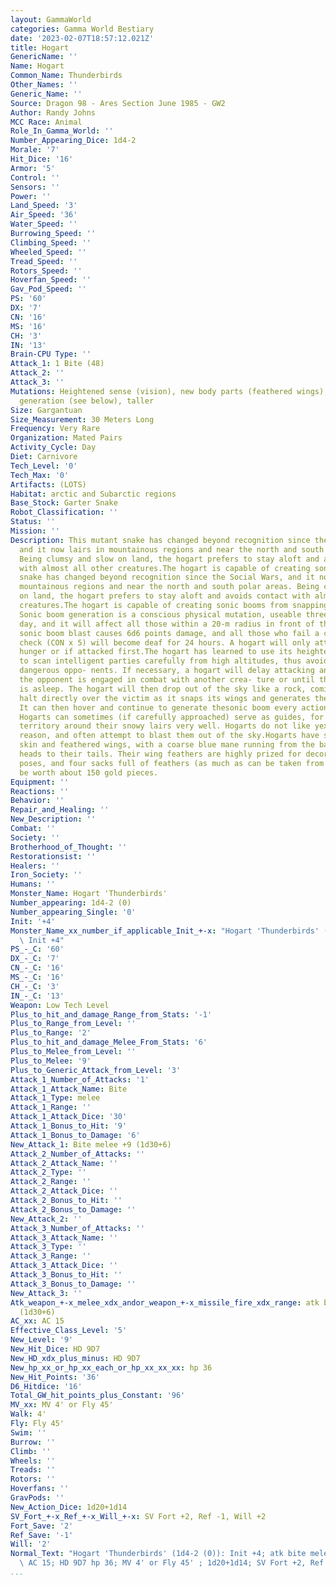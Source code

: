 ```yaml
---
layout: GammaWorld
categories: Gamma World Bestiary
date: '2023-02-07T18:57:12.021Z'
title: Hogart
GenericName: ''
Name: Hogart
Common_Name: Thunderbirds
Other_Names: ''
Generic_Name: ''
Source: Dragon 98 - Ares Section June 1985 - GW2
Author: Randy Johns
MCC Race: Animal
Role_In_Gamma_World: ''
Number_Appearing_Dice: 1d4-2
Morale: '7'
Hit_Dice: '16'
Armor: '5'
Control: ''
Sensors: ''
Power: ''
Land_Speed: '3'
Air_Speed: '36'
Water_Speed: ''
Burrowing_Speed: ''
Climbing_Speed: ''
Wheeled_Speed: ''
Tread_Speed: ''
Rotors_Speed: ''
Hoverfan_Speed: ''
Gav_Pod_Speed: ''
PS: '60'
DX: '7'
CN: '16'
MS: '16'
CH: '3'
IN: '13'
Brain-CPU Type: ''
Attack_1: 1 Bite (48)
Attack_2: ''
Attack_3: ''
Mutations: Heightened sense (vision), new body parts (feathered wings), sonic boom
  generation (see below), taller
Size: Gargantuan
Size_Measurement: 30 Meters Long
Frequency: Very Rare
Organization: Mated Pairs
Activity_Cycle: Day
Diet: Carnivore
Tech_Level: '0'
Tech_Max: '0'
Artifacts: (LOTS)
Habitat: arctic and Subarctic regions
Base_Stock: Garter Snake
Robot_Classification: ''
Status: ''
Mission: ''
Description: This mutant snake has changed beyond recognition since the Social Wars,
  and it now lairs in mountainous regions and near the north and south polar areas.
  Being clumsy and slow on land, the hogart prefers to stay aloft and avoids contact
  with almost all other creatures.The hogart is capable of creating sonic his mutant
  snake has changed beyond recognition since the Social Wars, and it now lairs in
  mountainous regions and near the north and south polar areas. Being clumsy and slow
  on land, the hogart prefers to stay aloft and avoids contact with almost all other
  creatures.The hogart is capable of creating sonic booms from snapping its wings.
  Sonic boom generation is a conscious physical mutation, useable three times per
  day, and it will affect all those within a 20-m radius in front of the hogart. The
  sonic boom blast causes 6d6 points damage, and all those who fail a constitution
  check (CON x 5) will become deaf for 24 hours. A hogart will only attack out of
  hunger or if attacked first.The hogart has learned to use its heightened vision
  to scan intelligent parties carefully from high altitudes, thus avoiding the more
  dangerous oppo- nents. If necessary, a hogart will delay attacking an enemy until
  the opponent is engaged in combat with another crea- ture or until the opponent
  is asleep. The hogart will then drop out of the sky like a rock, coming to a sudden
  halt directly over the victim as it snaps its wings and generates the sonic boom.
  It can then hover and continue to generate thesonic boom every action turn thereafter.
  Hogarts can sometimes (if carefully approached) serve as guides, for theyknown the
  territory around their snowy lairs very well. Hogarts do not like yexils for some
  reason, and often attempt to blast them out of the sky.Hogarts have snow-white scaly
  skin and feathered wings, with a coarse blue mane running from the backs of their
  heads to their tails. Their wing feathers are highly prized for decorative pur-
  poses, and four sacks full of feathers (as much as can be taken from a hogart) would
  be worth about 150 gold pieces.
Equipment: ''
Reactions: ''
Behavior: ''
Repair_and_Healing: ''
New_Description: ''
Combat: ''
Society: ''
Brotherhood_of_Thought: ''
Restorationsist: ''
Healers: ''
Iron_Society: ''
Humans: ''
Monster_Name: Hogart 'Thunderbirds'
Number_appearing: 1d4-2 (0)
Number_appearing_Single: '0'
Init: '+4'
Monster_Name_xx_number_if_applicable_Init_+-x: "Hogart 'Thunderbirds' (1d4-2 (0)):\
  \ Init +4"
PS_-_C: '60'
DX_-_C: '7'
CN_-_C: '16'
MS_-_C: '16'
CH_-_C: '3'
IN_-_C: '13'
Weapon: Low Tech Level
Plus_to_hit_and_damage_Range_from_Stats: '-1'
Plus_to_Range_from_Level: ''
Plus_to_Range: '2'
Plus_to_hit_and_damage_Melee_From_Stats: '6'
Plus_to_Melee_from_Level: ''
Plus_to_Melee: '9'
Plus_to_Generic_Attack_from_Level: '3'
Attack_1_Number_of_Attacks: '1'
Attack_1_Attack_Name: Bite
Attack_1_Type: melee
Attack_1_Range: ''
Attack_1_Attack_Dice: '30'
Attack_1_Bonus_to_Hit: '9'
Attack_1_Bonus_to_Damage: '6'
New_Attack_1: Bite melee +9 (1d30+6)
Attack_2_Number_of_Attacks: ''
Attack_2_Attack_Name: ''
Attack_2_Type: ''
Attack_2_Range: ''
Attack_2_Attack_Dice: ''
Attack_2_Bonus_to_Hit: ''
Attack_2_Bonus_to_Damage: ''
New_Attack_2: ''
Attack_3_Number_of_Attacks: ''
Attack_3_Attack_Name: ''
Attack_3_Type: ''
Attack_3_Range: ''
Attack_3_Attack_Dice: ''
Attack_3_Bonus_to_Hit: ''
Attack_3_Bonus_to_Damage: ''
New_Attack_3: ''
Atk_weapon_+-x_melee_xdx_andor_weapon_+-x_missile_fire_xdx_range: atk bite melee +9
  (1d30+6)
AC_xx: AC 15
Effective_Class_Level: '5'
New_Level: '9'
New_Hit_Dice: HD 9D7
New_HD_xdx_plus_minus: HD 9D7
New_hp_xx_or_hp_xx_each_or_hp_xx_xx_xx: hp 36
New_Hit_Points: '36'
D6_Hitdice: '16'
Total_GW_hit_points_plus_Constant: '96'
MV_xx: MV 4' or Fly 45'
Walk: 4'
Fly: Fly 45'
Swim: ''
Burrow: ''
Climb: ''
Wheels: ''
Treads: ''
Rotors: ''
Hoverfans: ''
GravPods: ''
New_Action_Dice: 1d20+1d14
SV_Fort_+-x_Ref_+-x_Will_+-x: SV Fort +2, Ref -1, Will +2
Fort_Save: '2'
Ref_Save: '-1'
Will: '2'
Normal_Text: "Hogart 'Thunderbirds' (1d4-2 (0)): Init +4; atk bite melee +9 (1d30+6);\
  \ AC 15; HD 9D7 hp 36; MV 4' or Fly 45' ; 1d20+1d14; SV Fort +2, Ref -1, Will +2"
...
```

